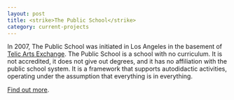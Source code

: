 ```yaml
---
layout: post
title: <strike>The Public School</strike>
category: current-projects
---
```


In 2007, The Public School was initiated in Los Angeles in the basement of [Telic Arts Exchange](http://telic.info). The Public School is a school with no curriculum. It is not accredited, it does not give out degrees, and it has no affiliation with the public school system. It is a framework that supports autodidactic activities, operating under the assumption that everything is in everything.

[Find out more](http://thepublicschool.org).